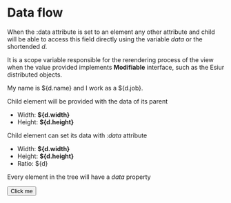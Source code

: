 # Data flow


When the :data attribute is set to an element any other attribute and child will be able to access this field directly using the variable *data* or the shortended *d*.

It is a scope variable responsible for the rerendering process of the view when the value provided implements **Modifiable** interface, such as the Esiur distributed objects.

<i-codepreview>
    <div :data="{name: 'Ahmed Zamil', job: 'Developer'} ">
        My name is ${d.name} and I work as a ${d.job}.
    </div>
</i-codepreview>

 Child element will be provided with the data of its parent

 <i-codepreview>
    <ul :data="screen">
        <li>Width: <b>${d.width}</b></li>
        <li>Height: <b>${d.height}</b></li>
    </ul>
</i-codepreview>

Child element can set its data with *:data* attribute 

 <i-codepreview>
    <ul :data="screen">
        <li>Width: <b>${d.width}</b></li>
        <li>Height: <b>${d.height}</b></li>
        <li :data="d.width / d.height"> Ratio: ${d} </li>
    </ul>
</i-codepreview>

Every element in the tree will have a *data* property 

 <i-codepreview>
    <div :data="new Date()">
        <button onclick="this.innerText = ((new Date) - this.data) + ' milliseconds passed'">
            Click me
        </button>
    </div>
</i-codepreview>
